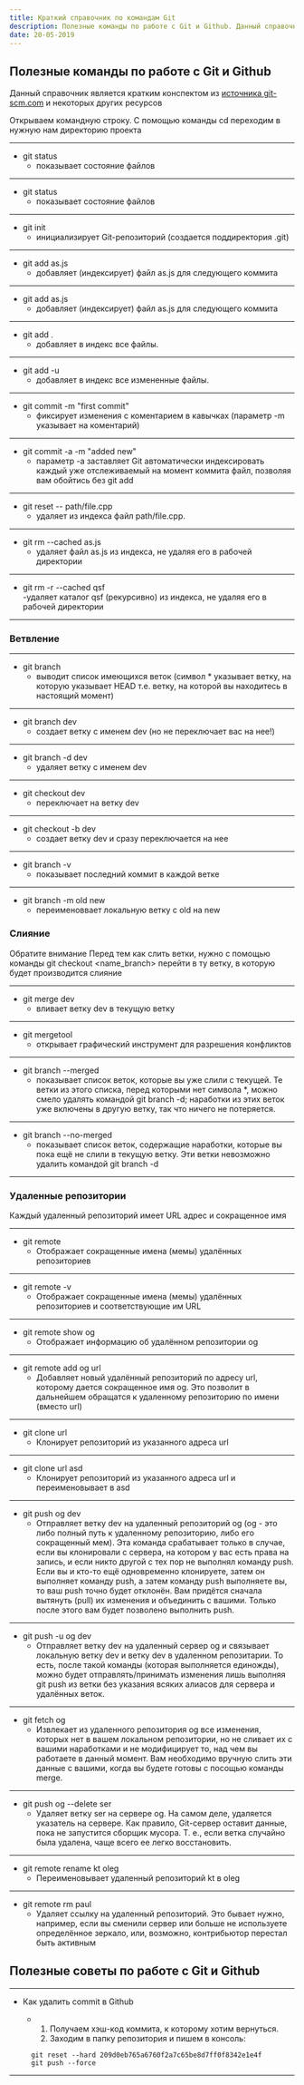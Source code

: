 ```yaml
---
title: Краткий справочник по командам Git
description: Полезные команды по работе с Git и Github. Данный справочник является кратким конспектом из источника git-scm.com
date: 20-05-2019
---
```


## Полезные команды по работе с Git и Github

Данный справочник является кратким конспектом из [источника git-scm.com](https://git-scm.com/book/ru/v2) и некоторых других ресурсов

Открываем командную строку. С помощью команды cd переходим в нужную нам директорию проекта

---

- git status
  - показывает состояние файлов

---

- git status
  - показывает состояние файлов

---

- git init
  - инициализирует Git-репозиторий (создается поддиректория .git)

---

- git add as.js
  - добавляет (индексирует) файл as.js для следующего коммита

---

- git add as.js
  - добавляет (индексирует) файл as.js для следующего коммита

---

- git add .
  - добавляет в индекс все файлы.

---

- git add -u
  - добавляет в индекс все измененные файлы.

---

- git commit -m "first commit"
  - фиксирует изменения с коментарием в кавычках (параметр -m указывает на коментарий)

---

- git commit -a -m "added new"
  - параметр -a заставляет Git автоматически индексировать каждый уже отслеживаемый на момент коммита файл, позволяя вам обойтись без git add

---

- git reset -- path/file.cpp
  - удаляет из индекса файл path/file.cpp.

---

- git rm --cached as.js
  - удаляет файл as.js из индекса, не удаляя его в рабочей директории

---

- git rm -r --cached qsf  
  -удаляет каталог qsf (рекурсивно) из индекса, не удаляя его в рабочей директории

---

### Ветвление

---

- git branch
  - выводит список имеющихся веток (символ \* указывает ветку, на которую указывает HEAD т.е. ветку, на которой вы находитесь в настоящий момент)

---

- git branch dev
  - создает ветку с именем dev (но не переключает вас на нее!)

---

- git branch -d dev
  - удаляет ветку с именем dev

---

- git checkout dev
  - переключает на ветку dev

---

- git checkout -b dev
  - создает ветку dev и сразу переключается на нее

---

- git branch -v
  - показывает последний коммит в каждой ветке

---

- git branch -m old new
  - переименоввает локальную ветку с old на new

### Слияние

Обратите внимание Перед тем как слить ветки, нужно с помощью команды git checkout <name_branch> перейти в ту ветку, в которую будет производится слияние

---

- git merge dev
  - вливает ветку dev в текущую ветку

---

- git mergetool
  - открывает графический инструмент для разрешения конфликтов

---

- git branch --merged
  - показывает список веток, которые вы уже слили с текущей. Те ветки из этого списка, перед которыми нет символа \*, можно смело удалять командой git branch -d; наработки из этих веток уже включены в другую ветку, так что ничего не потеряется.

---

- git branch --no-merged
  - показывает список веток, содержащие наработки, которые вы пока ещё не слили в текущую ветку. Эти ветки невозможно удалить командой git branch -d

---

### Удаленные репозитории

Каждый удаленный репозиторий имеет URL адрес и сокращенное имя

---

- git remote
  - Отображает сокращенные имена (мемы) удалённых репозиториев

---

- git remote -v
  - Отображает сокращенные имена (мемы) удалённых репозиториев и соответствующие им URL

---

- git remote show og
  - Отображает информацию об удалённом репозитории og

---

- git remote add og url
  - Добавляет новый удалённый репозиторий по адресу url, которому дается сокращенное имя og. Это позволит в дальнейшем обращатся к удаленному репозиторию по имени (вместо url)

---

- git clone url
  - Клонирует репозиторий из указанного адреса url

---

- git clone url asd
  - Клонирует репозиторий из указанного адреса url и переименовывает в asd

---

- git push og dev
  - Отправляет ветку dev на удаленный репозиторий og (og - это либо полный путь к удаленному репозиторию, либо его сокращенный мем). Эта команда срабатывает только в случае, если вы клонировали с сервера, на котором у вас есть права на запись, и если никто другой с тех пор не выполнял команду push. Если вы и кто-то ещё одновременно клонируете, затем он выполняет команду push, а затем команду push выполняете вы, то ваш push точно будет отклонён. Вам придётся сначала вытянуть (pull) их изменения и объединить с вашими. Только после этого вам будет позволено выполнить push.

---

- git push -u og dev
  - Отправляет ветку dev на удаленный сервер og и связывает локальную ветку dev и ветку dev в удаленном репозитарии. То есть, после такой команды (которая выполняется единожды), можно будет отправлять/принимать изменения лишь выполняя git push из ветки без указания всяких алиасов для сервера и удалённых веток.

---

- git fetch og
  - Извлекает из удаленного репозитория og все изменения, которых нет в вашем локальном репозитории, но не сливает их с вашими наработками и не модифицирует то, над чем вы работаете в данный момент. Вам необходимо вручную слить эти данные с вашими, когда вы будете готовы с посощью команды merge.

---

- git push og --delete ser
  - Удаляет ветку ser на сервере og. На самом деле, удаляется указатель на сервере. Как правило, Git-сервер оставит данные, пока не запустится сборщик мусора. Т. е., если ветка случайно была удалена, чаще всего ее легко восстановить.

---

- git remote rename kt oleg
  - Переименовывает удаленный репозиторий kt в oleg

---

- git remote rm paul
  - Удаляет ссылку на удаленный репозиторий. Это бывает нужно, например, если вы сменили сервер или больше не используете определённое зеркало, или, возможно, контрибьютор перестал быть активным

## Полезные советы по работе с Git и Github

---

- Как удалить commit в Github

  - 1. Получаем хэш-код коммита, к которому хотим вернуться.
    2. Заходим в папку репозитория и пишем в консоль:

  ```
    git reset --hard 209d0eb765a6760f2a7c65be8d7ff0f8342e1e4f
    git push --force
  ```

---
